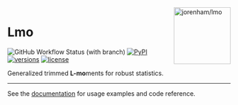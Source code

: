 <!--head-start-->

<img src="https://jorenham.github.io/lmo/img/lmo.svg" alt="jorenham/lmo" width="128" align="right">

# Lmo

![GitHub Workflow Status (with branch)](https://img.shields.io/github/actions/workflow/status/jorenham/lmo/CI.yml?branch=master&style=flat-square)
[![PyPI](https://img.shields.io/pypi/v/lmo?style=flat-square)](https://pypi.org/project/lmo/)
[![versions](https://img.shields.io/pypi/pyversions/lmo?style=flat-square)](https://github.com/jorenham/lmo)
[![license](https://img.shields.io/github/license/jorenham/lmo?style=flat-square)](https://github.com/jorenham/lmo/blob/master/LICENSE?)


Generalized trimmed **L-mo**ments for robust statistics. 

---
<!--head-end-->

See the [documentation](https://jorenham.github.io/lmo/) for usage examples and code reference.
